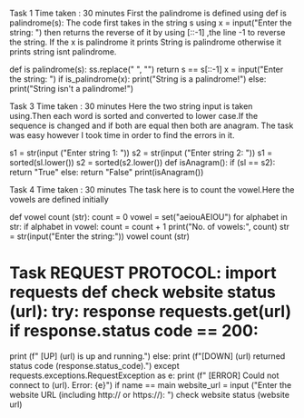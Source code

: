 Task 1 
Time taken : 30 minutes 
First the palindrome is defined using def is palindrome(s): 
The code first takes  in the string s using x = input("Enter the string: ") then returns the reverse of it by using [::-1] ,the line -1 to reverse the string.
If the x is palindrome it prints String is palindrome otherwise it prints string isnt palindrome.


def is palindrome(s): 
ss.replace(" ", "") 
return s == s[::-1] 
x = input("Enter the string: ")
if is_palindrome(x): 
print("String is a palindrome!")
else: 
print("String isn't a palindrome!")

Task 3
Time taken : 30 minutes 
Here the two string input is taken using.Then each word is sorted and converted to lower case.If the sequence is changed and if both are equal then both are anagram.
The task was easy however I took time in order to find the errors in it.

s1 = str(input ("Enter string 1: ")) 
s2 = str(input ("Enter string 2: "))
s1 = sorted(sl.lower()) 
s2 = sorted(s2.lower())
def isAnagram(): 
if (sl == s2):
return "True"
else:
return "False"
print(isAnagram())

Task 4
Time taken : 30 minutes
The task here is to count the vowel.Here the vowels are defined initially 

def vowel count 
(str): count = 0 
vowel = set("aeiouAEIOU")
for alphabet in str:
if alphabet in vowel: 
count = count + 1
print("No. of vowels:", count) 
str = str(input("Enter the string:")) 
vowel count (str)

Task REQUEST PROTOCOL:
import requests
def check website status (url):
try:
response requests.get(url) if response.status code == 200:
=
print (f" [UP] (url) is up and running.")
else:
print (f"[DOWN] (url) returned status code (response.status_code).")
except requests.exceptions.RequestException as e:
print (f" [ERROR] Could not connect to (url). Error: {e}")
if name == main
website_url = input ("Enter the website URL (including http:// or https://): ") check website status (website url)
